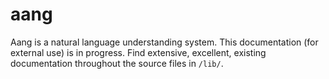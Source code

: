 # aang

Aang is a natural language understanding system. This documentation (for external use) is in progress. Find extensive, excellent, existing documentation throughout the source files in `/lib/`.